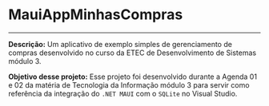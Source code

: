# MauiAppMinhasCompras

---

**Descrição:**
Um aplicativo de exemplo simples de gerenciamento de compras desenvolvido no curso da ETEC de Desenvolvimento de Sistemas módulo 3.

**Objetivo desse projeto:**
Esse projeto foi desenvolvido durante a Agenda 01 e 02 da matéria de Tecnologia da Informação módulo 3 para servir como referência da integração do `.NET MAUI` com o `SQLite` no Visual Studio.
